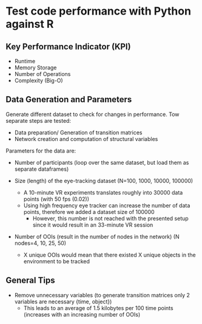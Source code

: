 # Test code performance with Python against R

## Key Performance Indicator (KPI)

- Runtime
- Memory Storage
- Number of Operations
- Complexity (Big-O)

## Data Generation and Parameters

Generate different dataset to check for changes in performance. Tow separate steps are tested:
- Data preparation/ Generation of transition matrices
- Network creation and computation of structural variables

Parameters for the data are:

- Number of participants (loop over the same dataset, but load them as separate dataframes)

- Size (length) of the eye-tracking dataset (N=100, 1000, 10000, 100000)
  - A 10-minute VR experiments translates roughly into 30000 data points (with 50 fps (0.02))
  - Using high frequency eye tracker can increase the number of data points, therefore we added a dataset size of 100000
    - However, this number is not reached with the presented setup since it would result in an 33-minute VR session 

- Number of OOIs (result in the number of nodes in the network) (N nodes=4, 10, 25, 50)
  - X unique OOIs would mean that there existed X unique objects in the environment to be tracked

## General Tips
- Remove unnecessary variables (to generate transition matrices only 2 variables are necessary {time, object})
  - This leads to an average of 1.5 kilobytes per 100 time points (increases with an increasing number of OOIs)